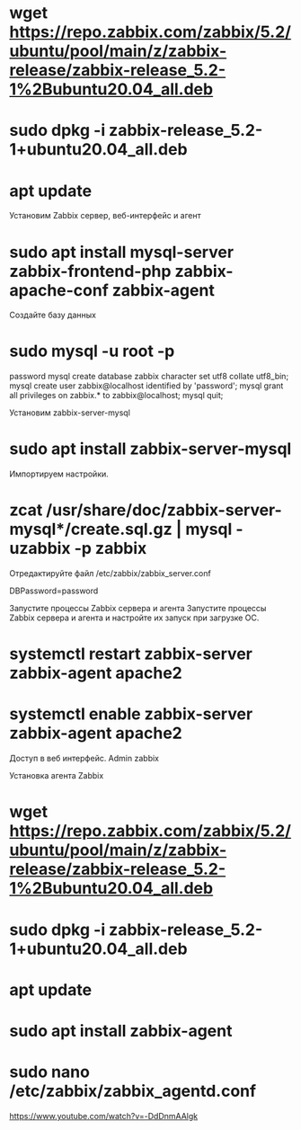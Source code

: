 # wget https://repo.zabbix.com/zabbix/5.2/ubuntu/pool/main/z/zabbix-release/zabbix-release_5.2-1%2Bubuntu20.04_all.deb
# sudo  dpkg -i zabbix-release_5.2-1+ubuntu20.04_all.deb
# apt update


 Установим Zabbix сервер, веб-интерфейс и агент
#  sudo apt install mysql-server zabbix-frontend-php zabbix-apache-conf zabbix-agent


Создайте базу данных

#  sudo mysql -u root -p 
password
mysql create database zabbix character set utf8 collate utf8_bin;
mysql create user zabbix@localhost identified by 'password';
mysql grant all privileges on zabbix.* to zabbix@localhost;
mysql quit;

Установим zabbix-server-mysql 
# sudo apt install zabbix-server-mysql

Импортируем настройки.
# zcat /usr/share/doc/zabbix-server-mysql*/create.sql.gz | mysql -uzabbix -p zabbix


Отредактируйте файл /etc/zabbix/zabbix_server.conf

DBPassword=password


Запустите процессы Zabbix сервера и агента
Запустите процессы Zabbix сервера и агента и настройте их запуск при загрузке ОС.

# systemctl restart zabbix-server zabbix-agent apache2
# systemctl enable zabbix-server zabbix-agent apache2

Доступ в веб интерфейс.
Admin  zabbix

Установка агента Zabbix

# wget https://repo.zabbix.com/zabbix/5.2/ubuntu/pool/main/z/zabbix-release/zabbix-release_5.2-1%2Bubuntu20.04_all.deb
# sudo  dpkg -i zabbix-release_5.2-1+ubuntu20.04_all.deb
# apt update

#  sudo apt install  zabbix-agent

#  sudo nano /etc/zabbix/zabbix_agentd.conf

https://www.youtube.com/watch?v=-DdDnmAAlgk
